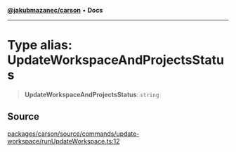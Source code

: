 [**@jakubmazanec/carson**](../README.md) • **Docs**

---

# Type alias: UpdateWorkspaceAndProjectsStatus

> **UpdateWorkspaceAndProjectsStatus**: `string`

## Source

[packages/carson/source/commands/update-workspace/runUpdateWorkspace.ts:12](https://github.com/jakubmazanec/js-tools/blob/7be96c9bc335915647cfe729050b17fe2580309a/packages/carson/source/commands/update-workspace/runUpdateWorkspace.ts#L12)
